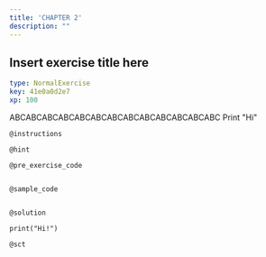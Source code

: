 ```yaml
---
title: 'CHAPTER 2'
description: ""
---
```


## Insert exercise title here

```yaml
type: NormalExercise
key: 41e0a0d2e7
xp: 100
```

ABCABCABCABCABCABCABCABCABCABCABCABCABC
Print "Hi"

`@instructions`


`@hint`


`@pre_exercise_code`
```{r}

```

`@sample_code`
```{r}

```

`@solution`
```{r}
print("Hi!")
```

`@sct`
```{r}

```
